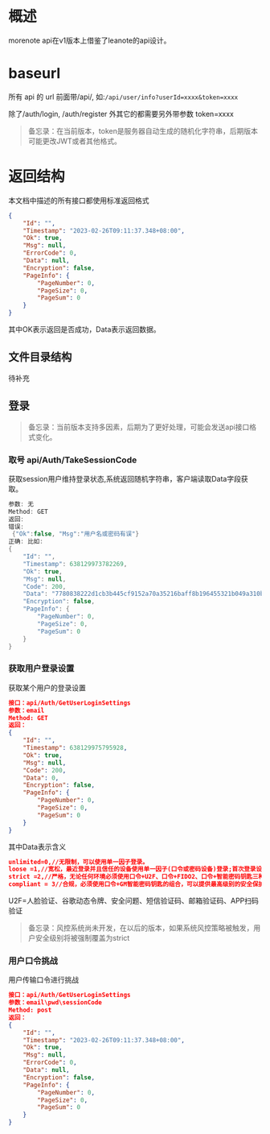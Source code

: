 # 概述

morenote api在v1版本上借鉴了leanote的api设计。

# baseurl

所有 api 的 url 前面带/api/, 如:`/api/user/info?userId=xxxx&token=xxxx`

除了/auth/login, /auth/register 外其它的都需要另外带参数 token=xxxx

> 备忘录：在当前版本，token是服务器自动生成的随机化字符串，后期版本可能更改JWT或者其他格式。

# 返回结构

本文档中描述的所有接口都使用标准返回格式

```json
{
    "Id": "",
    "Timestamp": "2023-02-26T09:11:37.348+08:00",
    "Ok": true,
    "Msg": null,
    "ErrorCode": 0,
    "Data": null,
    "Encryption": false,
    "PageInfo": {
        "PageNumber": 0,
        "PageSize": 0,
        "PageSum": 0
    }
}
```

其中OK表示返回是否成功，Data表示返回数据。

## 文件目录结构

待补充

## 登录

> 备忘录：当前版本支持多因素，后期为了更好处理，可能会发送api接口格式变化。

### 取号 api/Auth/TakeSessionCode

获取session用户维持登录状态,系统返回随机字符串，客户端读取Data字段获取。

```cs
参数: 无
Method: GET
返回: 
错误: 
 {"Ok":false, "Msg":"用户名或密码有误"}
正确: 比如:
{
    "Id": "",
    "Timestamp": 638129973782269,
    "Ok": true,
    "Msg": null,
    "Code": 200,
    "Data": "7780838222d1cb3b445cf9152a70a35216baff8b196455321b049a310bfa916a",
    "Encryption": false,
    "PageInfo": {
        "PageNumber": 0,
        "PageSize": 0,
        "PageSum": 0
    }
}
```

### 获取用户登录设置

获取某个用户的登录设置

```json
接口：api/Auth/GetUserLoginSettings
参数：email
Method: GET
返回：
{
    "Id": "",
    "Timestamp": 638129975795928,
    "Ok": true,
    "Msg": null,
    "Code": 200,
    "Data": 0,
    "Encryption": false,
    "PageInfo": {
        "PageNumber": 0,
        "PageSize": 0,
        "PageSum": 0
    }
}
```

其中Data表示含义

```json
unlimited=0,//无限制，可以使用单一因子登录。
loose =1,//宽松，最近登录并且信任的设备使用单一因子(口令或密码设备)登录;首次登录设备时，使用双因素。
strict =2,//严格，无论任何环境必须使用口令+U2F、口令+FIDO2、口令+智能密码钥匙三种方式的任意一种方式
compliant = 3//合规，必须使用口令+GM智能密码钥匙的组合，可以提供最高级别的安全保护
```

U2F=人脸验证、谷歌动态令牌、安全问题、短信验证码、邮箱验证码、APP扫码验证

> 备忘录：风控系统尚未开发，在以后的版本，如果系统风控策略被触发，用户安全级别将被强制覆盖为strict

### 用户口令挑战

用户传输口令进行挑战

```json
接口：api/Auth/GetUserLoginSettings
参数：email\pwd\sessionCode
Method: post
返回：
{
    "Id": "",
    "Timestamp": "2023-02-26T09:11:37.348+08:00",
    "Ok": true,
    "Msg": null,
    "ErrorCode": 0,
    "Data": null,
    "Encryption": false,
    "PageInfo": {
        "PageNumber": 0,
        "PageSize": 0,
        "PageSum": 0
    }
}
```
